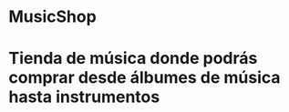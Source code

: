 # MusicShop
<h1>Tienda de música donde podrás comprar desde álbumes de música hasta instrumentos</h1>

